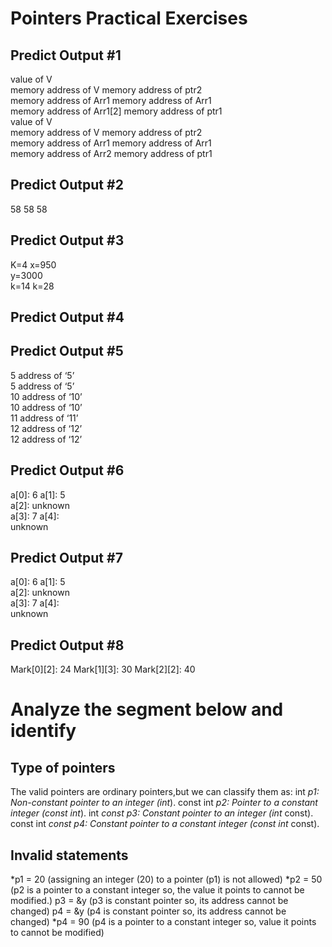 # Pointers Practical Exercises
## Predict Output #1
value of V<br>
memory address of V memory address of ptr2<br>
memory address of Arr1 memory address of Arr1<br>
memory address of Arr1[2] memory address of ptr1<br>
value of V <br>
memory address of V memory address of ptr2<br>
memory address of Arr1 memory address of Arr1<br>
memory address of Arr2 memory address of ptr1<br>
## Predict Output #2 
58 58 58
## Predict Output #3
K=4 x=950<br>
y=3000<br>
k=14 k=28 <br>
## Predict Output #4
## Predict Output #5
5 address of ‘5’<br>
5 address of ‘5’ <br>
10 address of ‘10’ <br>
10 address of ‘10’<br>
11 address of ‘11’<br>
12 address of ‘12’<br>
12 address of ‘12’<br>
## Predict Output #6
a[0]: 6 a[1]: 5<br>
a[2]: unknown<br>
a[3]: 7 a[4]:<br>
unknown
## Predict Output #7
a[0]: 6 a[1]: 5<br>
a[2]: unknown<br>
a[3]: 7 a[4]:<br>
unknown<br>
## Predict Output #8
Mark[0][2]: 24 Mark[1][3]: 30 Mark[2][2]: 40 
# Analyze the segment below and identify
## Type of pointers 
The valid pointers are ordinary pointers,but we can classify them as: int *p1: Non-constant pointer to an integer (int*). const int *p2: Pointer
to a constant integer (const int*). int *const p3: Constant pointer to an integer (int* const).
const int *const p4: Constant pointer to a constant integer (const int* const).
## Invalid statements
*p1 = 20 (assigning an integer (20) to a pointer (p1) is not allowed)
*p2 = 50 (p2 is a pointer to a constant integer so, the value it points to cannot be modified.)
p3 = &y (p3 is constant pointer so, its address cannot be changed) p4 = &y (p4 is constant
pointer so, its address cannot be changed)
*p4 = 90 (p4 is a pointer to a constant integer so, value it points to cannot be modified) 



